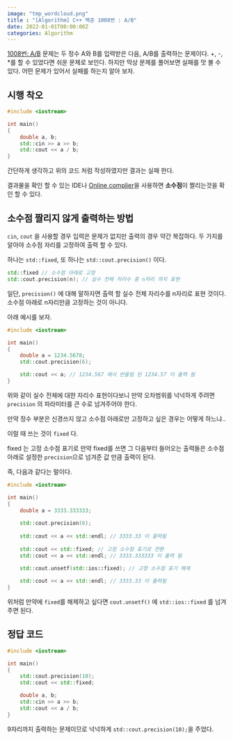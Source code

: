 ```yaml
---
image: "tmp_wordcloud.png"
title : "[Algorithm] C++ 백준 1008번 : A/B"
date: 2022-01-01T00:00:00Z
categories: Algorithm
---
```


[1008번: A/B](https://www.acmicpc.net/problem/1008) 문제는 두 정수 A와 B를 입력받은 다음, A/B를 출력하는 문제이다. +, -, *를 할 수 있었다면 쉬운 문제로 보인다. 하지만 막상 문제를 풀어보면 실패를 맛 볼 수 있다. 어떤 문제가 있어서 실패를 하는지 알아 보자.

## 시행 착오

```cpp
#include <iostream>

int main()
{
    double a, b;
    std::cin >> a >> b;
    std::cout << a / b;
}
```

간단하게 생각하고 위의 코드 처럼 작성하였지만 결과는 실패 한다.

결과물을 확인 할 수 있는 IDE나 [Online complier](https://rextester.com/l/cpp_online_compiler_gcc)을 사용하면 **소수점**이 짤리는것을 확인 할 수 있다.

## 소수점 짤리지 않게 출력하는 방법

`cin`, `cout` 을 사용할 경우 입력은 문제가 없지만 출력의 경우 약간 복잡하다. 두 가지를 알아야 소수점 자리를 고정하여 출력 할 수 있다.

하나는 `std::fixed`, 또 하나는 `std::cout.precision()` 이다.

```cpp
std::fixed // 소수점 아래로 고정
std::cout.precision(n);	// 실수 전체 자리수 중 n자리 까지 표현
```

일단, `precision()` 에 대해 말하자면 출력 할 실수 전체 자리수를 n자리로 표현 것이다. 소수점 아래로 n자리만큼 고정하는 것이 아니다.

아래 예시를 보자.

```cpp
#include <iostream>

int main()
{
    double a = 1234.5678;
    std::cout.precision(6);

    std::cout << a;	// 1234.567 에서 반올림 된 1234.57 이 출력 됨
}
```
 
위와 같이 실수 전체에 대한 자리수 표현이다보니 만약 오차범위를 넉넉하게 주려면 `precision` 의 파라미터를 큰 수로 넘겨주어야 한다.

만약 정수 부분은 신경쓰지 않고 소수점 아래로만 고정하고 싶은 경우는 어떻게 하느냐..

이럴 때 쓰는 것이 `fixed` 다.

fixed 는 고정 소수점 표기로 만약 fixed를 쓰면 그 다음부터 들어오는 출력들은 소수점 아래로 설정한 `precision`으로 넘겨준 값 만큼 출력이 된다.

즉, 다음과 같다는 말이다.

```cpp
#include <iostream>

int main()
{
    double a = 3333.333333;
    
    std::cout.precision(6);
    
    std::cout << a << std::endl; // 3333.33 이 출력됨
    
    std::cout << std::fixed; // 고정 소수점 표기로 전환
    std::cout << a << std::endl; // 3333.333333 이 출력 됨
    
    std::cout.unsetf(std::ios::fixed); // 고정 소수점 표기 해제

    std::cout << a << std::endl; // 3333.33 이 출력됨
}
```

위처럼 만약에 `fixed`를 해제하고 싶다면 `cout.unsetf()` 에 `std::ios::fixed` 를 넘겨주면 된다.

## 정답 코드

```cpp
#include <iostream>

int main()
{
    std::cout.precision(10);
    std::cout << std::fixed; 

    double a, b;
    std::cin >> a >> b;
    std::cout << a / b;
}
```

9자리까지 출력하는 문제이므로 넉넉하게 `std::cout.precision(10);`을 주었다.